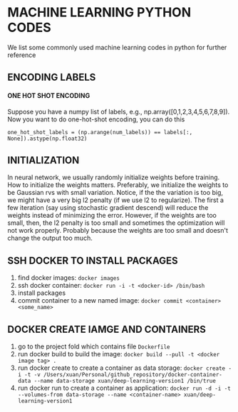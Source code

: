# MACHINE LEARNING PYTHON CODES

We list some commonly used machine learning codes in python for further reference

## ENCODING LABELS

#### ONE HOT SHOT ENCODING

Suppose you have a numpy list of labels, e.g., np.array([0,1,2,3,4,5,6,7,8,9]). Now you want to do one-hot-shot encoding, you can do this
```
one_hot_shot_labels = (np.arange(num_labels)) == labels[:, None]).astype(np.float32)
```

## INITIALIZATION

In neural network, we usually randomly initialize weights before training. How to initialize the weights matters. Preferably, we initialize the weights to be Gaussian rvs with small variation. Notice, if the the variation is too big, we might have a very big l2 penalty (if we use l2 to regularize). The first a few iteration (say using stochastic gradient descend) will reduce the weights instead of minimizing the error. However, if the weights are too small, then, the l2 penalty is too small and sometimes the optimization will not work properly. Probably because the weights are too small and doesn't change the output too much.

## SSH DOCKER TO INSTALL PACKAGES
1. find docker images: `docker images`
2. ssh docker container: `docker run -i -t <docker-id> /bin/bash`
3. install packages
4. commit container to a new named image: `docker commit <container> <some_name>`

## DOCKER CREATE IAMGE AND CONTAINERS
1. go to the project fold which contains file `Dockerfile`
2. run docker build to build the image: `docker build --pull -t <docker image tag> .`
3. run docker create to create a container as data storage: `docker create -i -t -v /Users/xuan/Personal/github_repository/docker-container-data --name data-storage xuan/deep-learning-version1 /bin/true`
4. run docker run to create a container as application: `docker run -d -i -t --volumes-from data-storage --name <container-name> xuan/deep-learning-version1` 